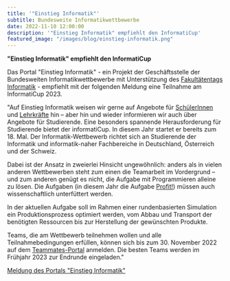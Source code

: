 ```yaml
---
title: '"Einstieg Informatik"'
subtitle: Bundesweite Informatikwettbewerbe
date: 2022-11-10 12:00:00
description: '"Einstieg Informatik" empfiehlt den InformatiCup'
featured_image: "/images/blog/einstieg-informatik.png"
---
```


**"Einstieg Informatik" empfiehlt den InformatiCup**

Das Portal "Einstieg Informatik" - ein Projekt der Geschäftsstelle der Bundesweiten Informatikwettbewerbe mit Unterstützung des [Fakultätentags Informatik](https://www.ft-informatik.de/) - empfiehlt mit der folgenden Meldung eine Teilnahme am InformatiCup 2023.

"Auf Einstieg Informatik weisen wir gerne auf Angebote für [SchülerInnen](https://www.einstieg-informatik.de/category/orientieren/) und [Lehrkräfte](https://www.einstieg-informatik.de/category/lehrerprojekte/) hin – aber hin und wieder informieren wir auch über Angebote für Studierende. Eine besonders spannende Herausforderung für Studierende bietet der informatiCup. In diesem Jahr startet er bereits zum 18. Mal. Der Informatik-Wettbewerb richtet sich an Studierende der Informatik und informatik-naher Fachbereiche in Deutschland, Österreich und der Schweiz.

Dabei ist der Ansatz in zweierlei Hinsicht ungewöhnlich: anders als in vielen anderen Wettbewerben steht zum einen die Teamarbeit im Vordergrund – und zum anderen genügt es nicht, die Aufgabe mit Programmieren alleine zu lösen. Die Aufgaben (in diesem Jahr die Aufgabe [Profit!](https://github.com/informatiCup/informatiCup2023/blob/main/informatiCup%202023%20-%20Profit!.pdf)) müssen auch wissenschaftlich unterfüttert werden.

In der aktuellen Aufgabe soll im Rahmen einer rundenbasierten Simulation ein Produktionsprozess optimiert werden, vom Abbau und Transport der benötigten Ressourcen bis zur Herstellung der gewünschten Produkte.

Teams, die am Wettbewerb teilnehmen wollen und alle Teilnahmebedingungen erfüllen, können sich bis zum 30. November 2022 auf dem [Teammates-Portal](https://teams.informaticup.de/) anmelden. Die besten Teams werden im Frühjahr 2023 zur Endrunde eingeladen."

[Meldung des Portals "Einstieg Informatik"](https://www.einstieg-informatik.de/informaticup-2023/)
